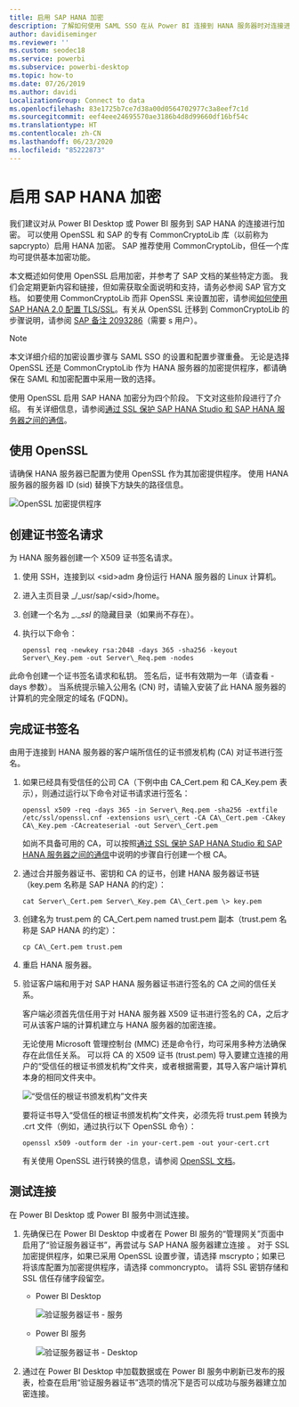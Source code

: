 ```yaml
---
title: 启用 SAP HANA 加密
description: 了解如何使用 SAML SSO 在从 Power BI 连接到 HANA 服务器时对连接进行加密。
author: davidiseminger
ms.reviewer: ''
ms.custom: seodec18
ms.service: powerbi
ms.subservice: powerbi-desktop
ms.topic: how-to
ms.date: 07/26/2019
ms.author: davidi
LocalizationGroup: Connect to data
ms.openlocfilehash: 83e1725b7ce7d38a00d0564702977c3a8eef7c1d
ms.sourcegitcommit: eef4eee24695570ae3186b4d8d99660df16bf54c
ms.translationtype: HT
ms.contentlocale: zh-CN
ms.lasthandoff: 06/23/2020
ms.locfileid: "85222873"
---
```

# <a name="enable-encryption-for-sap-hana"></a>启用 SAP HANA 加密

我们建议对从 Power BI Desktop 或 Power BI 服务到 SAP HANA 的连接进行加密。 可以使用 OpenSSL 和 SAP 的专有 CommonCryptoLib 库（以前称为 sapcrypto）启用 HANA 加密。 SAP 推荐使用 CommonCryptoLib，但任一个库均可提供基本加密功能。

本文概述如何使用 OpenSSL 启用加密，并参考了 SAP 文档的某些特定方面。 我们会定期更新内容和链接，但如需获取全面说明和支持，请务必参阅 SAP 官方文档。 如要使用 CommonCryptoLib 而非 OpenSSL 来设置加密，请参阅[如何使用 SAP HANA 2.0 配置 TLS/SSL](https://blogs.sap.com/2018/11/13/how-to-configure-tlsssl-in-sap-hana-2.0/)。有关从 OpenSSL 迁移到 CommonCryptoLib 的步骤说明，请参阅 [SAP 备注 2093286](https://launchpad.support.sap.com/#/notes/2093286)（需要 s 用户）。

> [!NOTE]
> 本文详细介绍的加密设置步骤与 SAML SSO 的设置和配置步骤重叠。 无论是选择 OpenSSL 还是 CommonCryptoLib 作为 HANA 服务器的加密提供程序，都请确保在 SAML 和加密配置中采用一致的选择。

使用 OpenSSL 启用 SAP HANA 加密分为四个阶段。 下文对这些阶段进行了介绍。  有关详细信息，请参阅[通过 SSL 保护 SAP HANA Studio 和 SAP HANA 服务器之间的通信](https://blogs.sap.com/2015/09/28/securing-the-communication-between-sap-hana-studio-and-sap-hana-server-through-ssl/)。

## <a name="use-openssl"></a>使用 OpenSSL

请确保 HANA 服务器已配置为使用 OpenSSL 作为其加密提供程序。 使用 HANA 服务器的服务器 ID (sid) 替换下方缺失的路径信息。

![OpenSSL 加密提供程序](media/desktop-sap-hana-encryption/ssl-crypto-provider.png)

## <a name="create-a-certificate-signing-request"></a>创建证书签名请求

为 HANA 服务器创建一个 X509 证书签名请求。

1. 使用 SSH，连接到以 \<sid\>adm 身份运行 HANA 服务器的 Linux 计算机。

1. 进入主页目录 _/_usr/sap/\<sid\>/home。

1. 创建一个名为 _.__ssl_ 的隐藏目录（如果尚不存在）。

1. 执行以下命令：

    ```
    openssl req -newkey rsa:2048 -days 365 -sha256 -keyout Server\_Key.pem -out Server\_Req.pem -nodes
    ```

此命令创建一个证书签名请求和私钥。 签名后，证书有效期为一年（请查看 -days 参数）。 当系统提示输入公用名 (CN) 时，请输入安装了此 HANA 服务器的计算机的完全限定的域名 (FQDN)。

## <a name="get-the-certificate-signed"></a>完成证书签名

由用于连接到 HANA 服务器的客户端所信任的证书颁发机构 (CA) 对证书进行签名。

1. 如果已经具有受信任的公司 CA（下例中由 CA\_Cert.pem 和 CA\_Key.pem 表示），则通过运行以下命令对证书请求进行签名：

    ```
    openssl x509 -req -days 365 -in Server\_Req.pem -sha256 -extfile /etc/ssl/openssl.cnf -extensions usr\_cert -CA CA\_Cert.pem -CAkey CA\_Key.pem -CAcreateserial -out Server\_Cert.pem
    ```

    如尚不具备可用的 CA，可以按照[通过 SSL 保护 SAP HANA Studio 和 SAP HANA 服务器之间的通信](https://blogs.sap.com/2015/09/28/securing-the-communication-between-sap-hana-studio-and-sap-hana-server-through-ssl/)中说明的步骤自行创建一个根 CA。

1. 通过合并服务器证书、密钥和 CA 的证书，创建 HANA 服务器证书链（key.pem 名称是 SAP HANA 的约定）：

    ```
    cat Server\_Cert.pem Server\_Key.pem CA\_Cert.pem \> key.pem
    ```

1. 创建名为 trust.pem 的 CA\_Cert.pem named trust.pem 副本（trust.pem 名称是 SAP HANA 的约定）：

    ```
    cp CA\_Cert.pem trust.pem
    ```

1. 重启 HANA 服务器。

1. 验证客户端和用于对 SAP HANA 服务器证书进行签名的 CA 之间的信任关系。

    客户端必须首先信任用于对 HANA 服务器 X509 证书进行签名的 CA，之后才可从该客户端的计算机建立与 HANA 服务器的加密连接。

    无论使用 Microsoft 管理控制台 (MMC) 还是命令行，均可采用多种方法确保存在此信任关系。 可以将 CA 的 X509 证书 (trust.pem) 导入要建立连接的用户的“受信任的根证书颁发机构”文件夹，或者根据需要，其导入客户端计算机本身的相同文件夹中。

    ![“受信任的根证书颁发机构”文件夹](media/desktop-sap-hana-encryption/trusted-root-certification.png)

    要将证书导入“受信任的根证书颁发机构”文件夹，必须先将 trust.pem 转换为 .crt 文件（例如，通过执行以下 OpenSSL 命令）：

    ```
    openssl x509 -outform der -in your-cert.pem -out your-cert.crt
    ```
    
    有关使用 OpenSSL 进行转换的信息，请参阅 [OpenSSL 文档](https://www.openssl.org/docs/man1.0.2/man3/x509.html)。

## <a name="test-the-connection"></a>测试连接

在 Power BI Desktop 或 Power BI 服务中测试连接。

1. 先确保已在 Power BI Desktop 中或者在 Power BI 服务的“管理网关”页面中启用了“验证服务器证书”，再尝试与 SAP HANA 服务器建立连接 。 对于 SSL 加密提供程序，如果已采用 OpenSSL 设置步骤，请选择 mscrypto；如果已将该库配置为加密提供程序，请选择 commoncrypto。 请将 SSL 密钥存储和 SSL 信任存储字段留空。

    - Power BI Desktop

        ![验证服务器证书 - 服务](media/desktop-sap-hana-encryption/validate-server-certificate-service.png)

    - Power BI 服务

        ![验证服务器证书 - Desktop](media/desktop-sap-hana-encryption/validate-server-certificate-desktop.png)

1. 通过在 Power BI Desktop 中加载数据或在 Power BI 服务中刷新已发布的报表，检查在启用“验证服务器证书”选项的情况下是否可以成功与服务器建立加密连接。
